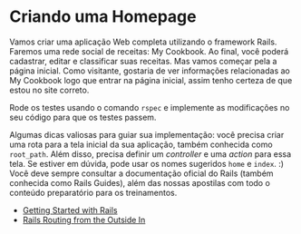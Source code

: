 Criando uma Homepage
====================

Vamos criar uma aplicação Web completa utilizando o framework Rails. Faremos uma rede social de receitas: My Cookbook. Ao final, você poderá cadastrar, editar e classificar suas receitas. Mas vamos começar pela a página inicial. Como visitante, gostaria de ver informações relacionadas ao My Cookbook logo que entrar na página inicial, assim tenho certeza de que estou no site correto.

Rode os testes usando o comando `rspec` e implemente as modificações no seu código para que os testes passem.

Algumas dicas valiosas para guiar sua implementação: você precisa criar uma rota para a tela inicial da sua aplicação, também conhecida como `root_path`. Além disso, precisa definir um *controller* e uma *action* para essa tela. Se estiver em dúvida, pode usar os nomes sugeridos `home` e `index`. :)
Você deve sempre consultar a documentação oficial do Rails (também conhecida como Rails Guides), além das nossas apostilas com todo o conteúdo preparatório para os treinamentos.


- [Getting Started with Rails](http://guides.rubyonrails.org/getting_started.html)
- [Rails Routing from the Outside In](http://guides.rubyonrails.org/routing.html)
